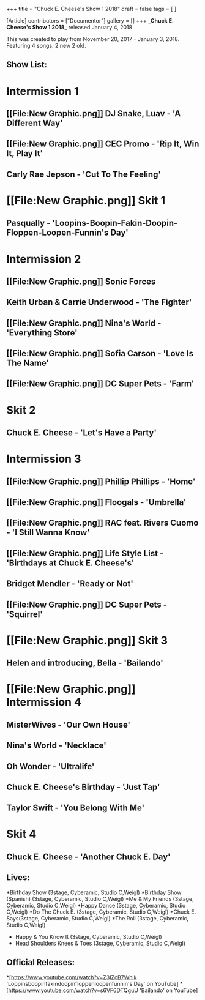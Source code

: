 +++
title = "Chuck E. Cheese's Show 1 2018"
draft = false
tags = [ ]

[Article]
contributors = ["Documentor"]
gallery = []
+++
**_Chuck E. Cheese's Show 1 2018**_ released January 4, 2018

This was created to play from November 20, 2017 - January 3, 2018. Featuring 4 songs. 2 new 2 old.

##  Show List: ## 

# **Intermission 1**
## [[File:New Graphic.png]] DJ Snake, Luav - 'A Different Way'
## [[File:New Graphic.png]] CEC Promo - 'Rip It, Win It, Play It'
## Carly Rae Jepson - 'Cut To The Feeling'
# [[File:New Graphic.png]] **Skit 1** 
## Pasqually - 'Loopins-Boopin-Fakin-Doopin-Floppen-Loopen-Funnin's Day'
# **Intermission 2** 
## [[File:New Graphic.png]] Sonic Forces
## Keith Urban & Carrie Underwood - 'The Fighter'
## [[File:New Graphic.png]] Nina's World - 'Everything Store'
## [[File:New Graphic.png]] Sofia Carson - 'Love Is The Name'
## [[File:New Graphic.png]] DC Super Pets - 'Farm'
# **Skit 2** 
## Chuck E. Cheese - 'Let's Have a Party'
# **Intermission 3** 
## [[File:New Graphic.png]] Phillip Phillips - 'Home'
## [[File:New Graphic.png]] Floogals - 'Umbrella'
## [[File:New Graphic.png]] RAC feat. Rivers Cuomo - 'I Still Wanna Know'
## [[File:New Graphic.png]] Life Style List - 'Birthdays at Chuck E. Cheese's'
## Bridget Mendler - 'Ready or Not'
## [[File:New Graphic.png]] DC Super Pets - 'Squirrel'
# [[File:New Graphic.png]] **Skit 3**
## Helen and introducing, Bella - 'Bailando'
# [[File:New Graphic.png]] **Intermission 4** 
## MisterWives - 'Our Own House'
## Nina's World - 'Necklace'
## Oh Wonder - 'Ultralife'
## Chuck E. Cheese's Birthday - 'Just Tap'
## Taylor Swift - 'You Belong With Me'
# **Skit 4**
## Chuck E. Cheese - 'Another Chuck E. Day'
##  Lives: ## 
*Birthday Show (3stage, Cyberamic, Studio C,Weigl)
*Birthday Show (Spanish) (3stage, Cyberamic, Studio C,Weigl)
*Me & My Friends (3stage, Cyberamic, Studio C,Weigl)
*Happy Dance (3stage, Cyberamic, Studio C,Weigl)
*Do The Chuck E. (3stage, Cyberamic, Studio C,Weigl)
*Chuck E. Says(3stage, Cyberamic, Studio C,Weigl)
*The Roll (3stage, Cyberamic, Studio C,Weigl)
* Happy & You Know It (3stage, Cyberamic, Studio C,Weigl)
* Head Shoulders Knees & Toes (3stage, Cyberamic, Studio C,Weigl)
## Official Releases: ## 
*[https://www.youtube.com/watch?v=Z3IZcB7Whik 'Loppinsboopinfakindoopinfloppenloopenfunnin's Day' on YouTube]
*[https://www.youtube.com/watch?v=s6VF6DTQguU 'Bailando' on YouTube]